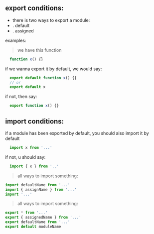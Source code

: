 ## export conditions:

- there is two ways to export a module:
- . default
- . assigned

examples:
> we have this function
```js
  function x() {}
```

if we wanna export it by default, we would say:
```js
  export default function x() {}
  // or
  export default x
```
if not, then say:
```js
  export function x() {}
```

## import conditions:

if a module has been exported by default, you should also import it by default
```js
  import x from '...'
```

if not, u should say:
```js
  import { x } from '..'
```

> all ways to import something:
```js
import defaultName from '...'
import { assignName } from '...'
import '...'
```
> all ways to import something:
```js
export * from '...'
export { assignedName } from '...'
export defaultName from '...'
export default moduleName
```
